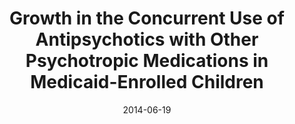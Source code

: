 ---
title: 'Growth in the Concurrent Use of Antipsychotics with Other Psychotropic Medications in Medicaid-Enrolled Children'
collection: publications
permalink: /publication/2014-concurrent-sga
excerpt: ''
date: 2014-06-19
venue: 'Journal of the American Academy of Child and Adolescent Psychiatry'
paperurl: 'https://doi.org/10.1016/j.jaac.2014.05.010'
submit: 1
doi: '10.1016/j.jaac.2014.05.010'
citation: 'Kreider, Amanda R., Meredith Matone, Christopher Bellonci, Susan dosReis, Chris Feudtner, Yuan-Shung Huang, Russell Localio, and David M. Rubin. 2014. &quot;Growth in the Concurrent Use of Antipsychotics with Other Psychotropic Medications in Medicaid-Enrolled Children.&quot; <i>Journal of the American Academy of Child and Adolescent Psychiatry</i> 53 (9): 960-970.e2. https://doi.org/10.1016/j.jaac.2014.05.010.'
---